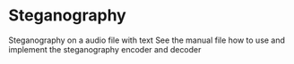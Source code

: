 # Steganography
Steganography on a audio file with text
See the manual file how to use and implement the steganography encoder and decoder
